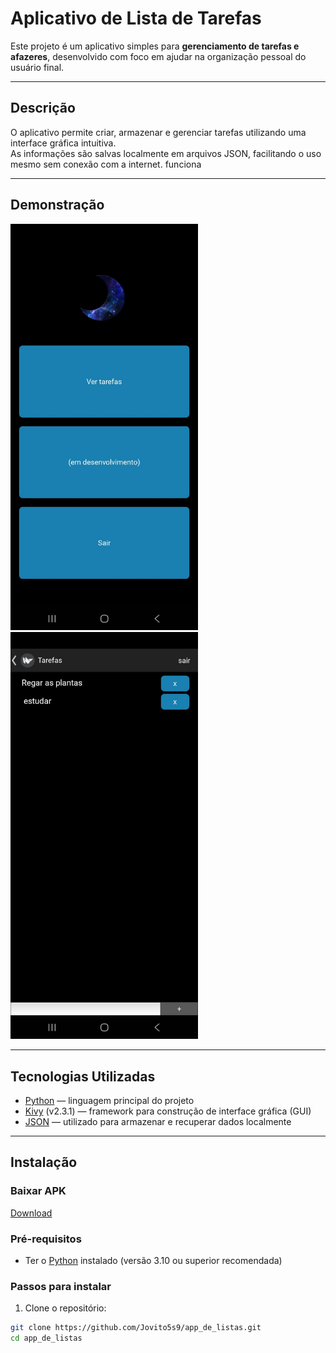 # Aplicativo de Lista de Tarefas

Este projeto é um aplicativo simples para **gerenciamento de tarefas e afazeres**, desenvolvido com foco em ajudar na organização pessoal do usuário final.

---

## Descrição

O aplicativo permite criar, armazenar e gerenciar tarefas utilizando uma interface gráfica intuitiva.  
As informações são salvas localmente em arquivos JSON, facilitando o uso mesmo sem conexão com a internet.
funciona 

---

## Demonstração

<img src="assets/tela_inicial.jpeg" width="300">

<img src="assets/imagem2.jpeg" width="300">

---

## Tecnologias Utilizadas

- [Python](https://www.python.org/) — linguagem principal do projeto
- [Kivy](https://kivy.org/) (v2.3.1) — framework para construção de interface gráfica (GUI)
- [JSON](https://www.json.org/json-en.html) — utilizado para armazenar e recuperar dados localmente

---

## Instalação

### Baixar APK

[Download](https://github.com/Jovito5s9/app_de_listas/releases/tag/v0.1)

### Pré-requisitos

- Ter o [Python](https://www.python.org/downloads/) instalado (versão 3.10 ou superior recomendada)

### Passos para instalar

1. Clone o repositório:

```bash
git clone https://github.com/Jovito5s9/app_de_listas.git
cd app_de_listas

